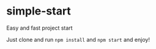 # simple-start
Easy and fast project start

Just clone and run `npm install` and `npm start` and enjoy!
